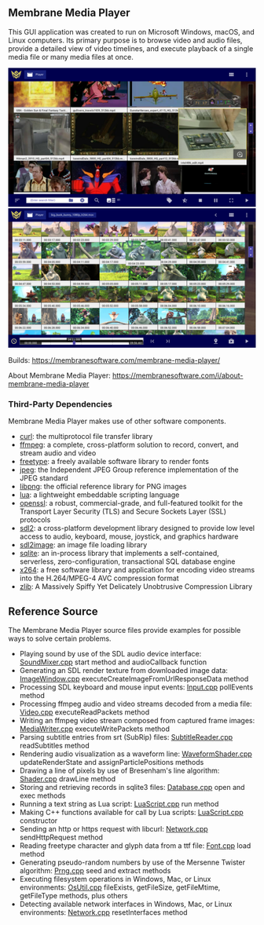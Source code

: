 ## Membrane Media Player

This GUI application was created to run on Microsoft Windows, macOS, and Linux computers. Its primary purpose is to browse video and audio files, provide a detailed view of video timelines, and execute playback of a single media file or many media files at once.

![Screenshot 1](doc/1.png) ![Screenshot 2](doc/2.png)

Builds: https://membranesoftware.com/membrane-media-player/

About Membrane Media Player: https://membranesoftware.com/i/about-membrane-media-player

### Third-Party Dependencies

Membrane Media Player makes use of other software components.

- [curl](https://curl.se/): the multiprotocol file transfer library
- [ffmpeg](https://www.ffmpeg.org/): a complete, cross-platform solution to record, convert, and stream audio and video
- [freetype](https://www.freetype.org/): a freely available software library to render fonts
- [jpeg](http://jpegclub.org/reference/reference-sources/): the Independent JPEG Group reference implementation of the JPEG standard
- [libpng](http://www.libpng.org/pub/png/libpng.html): the official reference library for PNG images
- [lua](https://www.lua.org/): a lightweight embeddable scripting language
- [openssl](https://www.openssl.org/): a robust, commercial-grade, and full-featured toolkit for the Transport Layer Security (TLS) and Secure Sockets Layer (SSL) protocols
- [sdl2](https://www.libsdl.org/): a cross-platform development library designed to provide low level access to audio, keyboard, mouse, joystick, and graphics hardware
- [sdl2image](https://www.libsdl.org/projects/SDL_image/): an image file loading library
- [sqlite](https://sqlite.org/): an in-process library that implements a self-contained, serverless, zero-configuration, transactional SQL database engine
- [x264](https://www.videolan.org/developers/x264.html): a free software library and application for encoding video streams into the H.264/MPEG-4 AVC compression format
- [zlib](https://zlib.net/): A Massively Spiffy Yet Delicately Unobtrusive Compression Library

## Reference Source

The Membrane Media Player source files provide examples for possible ways to solve certain problems.

- Playing sound by use of the SDL audio device interface: [SoundMixer.cpp](src/SoundMixer.cpp) start method and audioCallback function
- Generating an SDL render texture from downloaded image data: [ImageWindow.cpp](src/ImageWindow.cpp) executeCreateImageFromUrlResponseData method
- Processing SDL keyboard and mouse input events: [Input.cpp](src/Input.cpp) pollEvents method
- Processing ffmpeg audio and video streams decoded from a media file: [Video.cpp](src/Video.cpp) executeReadPackets method
- Writing an ffmpeg video stream composed from captured frame images: [MediaWriter.cpp](src/MediaWriter.cpp) executeWritePackets method
- Parsing subtitle entries from srt (SubRip) files: [SubtitleReader.cpp](src/SubtitleReader.cpp) readSubtitles method
- Rendering audio visualization as a waveform line: [WaveformShader.cpp](src/WaveformShader.cpp) updateRenderState and assignParticlePositions methods
- Drawing a line of pixels by use of Bresenham's line algorithm: [Shader.cpp](src/Shader.cpp) drawLine method
- Storing and retrieving records in sqlite3 files: [Database.cpp](src/Database.cpp) open and exec methods
- Running a text string as Lua script: [LuaScript.cpp](src/LuaScript.cpp) run method
- Making C++ functions available for call by Lua scripts: [LuaScript.cpp](src/LuaScript.cpp) constructor
- Sending an http or https request with libcurl: [Network.cpp](src/Network.cpp) sendHttpRequest method
- Reading freetype character and glyph data from a ttf file: [Font.cpp](src/Font.cpp) load method
- Generating pseudo-random numbers by use of the Mersenne Twister algorithm: [Prng.cpp](src/Prng.cpp) seed and extract methods
- Executing filesystem operations in Windows, Mac, or Linux environments: [OsUtil.cpp](src/OsUtil.cpp) fileExists, getFileSize, getFileMtime, getFileType methods, plus others
- Detecting available network interfaces in Windows, Mac, or Linux environments: [Network.cpp](src/Network.cpp) resetInterfaces method
